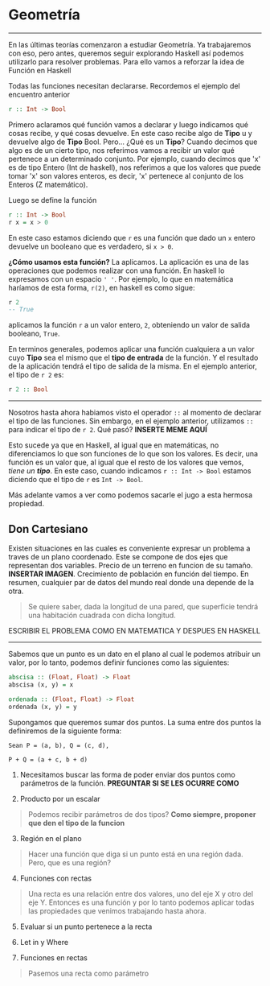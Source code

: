 # Geometría



* * *

En las últimas teorías comenzaron a estudiar Geometría. Ya trabajaremos con eso, pero antes, queremos seguir explorando Haskell así podemos utilizarlo para resolver problemas. Para ello vamos a reforzar la idea de Función en Haskell

Todas las funciones necesitan declararse. Recordemos el ejemplo del encuentro anterior

```haskell
r :: Int -> Bool
```
Primero aclaramos qué función vamos a declarar y luego indicamos qué cosas recibe, y qué cosas devuelve. En este caso recibe algo de **Tipo** u y devuelve algo de **Tipo** Bool. Pero... ¿Qué es un **Tipo**? Cuando decimos que algo es de un cierto tipo, nos referimos vamos a recibir un valor qué pertenece a un determinado conjunto. Por ejemplo, cuando decimos que 'x' es de tipo Entero (Int de haskell), nos referimos a que los valores que puede tomar 'x' son valores enteros, es decir, 'x' pertenece al conjunto de los Enteros (Z matemático). 

Luego se define la función

```haskell
r :: Int -> Bool
r x = x > 0
```

En este caso estamos diciendo que `r` es una función que dado un `x` entero devuelve un booleano que es verdadero, si `x > 0`. 

**¿Cómo usamos esta función?** La aplicamos. La aplicación es una de las operaciones que podemos realizar con una función. En haskell lo expresamos con un espacio `' '`. Por ejemplo, lo que en matemática haríamos de esta forma, `r(2)`, en haskell es como sigue:

```haskell
r 2
-- True
```

aplicamos la función `r` a un valor entero, `2`, obteniendo un valor de salida booleano, `True`.

En terminos generales, podemos aplicar una función cualquiera a un valor cuyo **Tipo** sea el mismo que el **tipo de entrada** de la función. Y el resultado de la aplicación tendrá el tipo de salida de la misma. En el ejemplo anterior, el tipo de `r 2` es:

```haskell
r 2 :: Bool
```

* * *

Nosotros hasta ahora habiamos visto el operador `::` al momento de declarar el tipo de las funciones. Sin embargo, en el ejemplo anterior, utilizamos `::` para indicar el tipo de `r 2`. Qué pasó? **INSERTE MEME AQUÍ**

Esto sucede ya que en Haskell, al igual que en matemáticas, no diferenciamos lo que son funciones de lo que son los valores. Es decir, una función es un valor que, al igual que el resto de los valores que vemos, _tiene un **tipo**_. En este caso, cuando indicamos `r :: Int -> Bool` estamos diciendo que el tipo de `r` es `Int -> Bool`.

Más adelante vamos a ver como podemos sacarle el jugo a esta hermosa propiedad.

## Don Cartesiano

Existen situaciones en las cuales es conveniente expresar un problema a traves de un plano coordenado. Este se compone de dos ejes que representan dos variables. Precio de un terreno en funcion de su tamaño. **INSERTAR IMAGEN**. Crecimiento de población en función del tiempo. En resumen, cualquier par de datos del mundo real donde una depende de la otra.

> Se quiere saber, dada la longitud de una pared, que superficie tendrá una habitación cuadrada con dicha longitud.

ESCRIBIR EL PROBLEMA COMO EN MATEMATICA Y DESPUES EN HASKELL

* * *

Sabemos que un punto es un dato en el plano al cual le podemos atribuir un valor, por lo tanto, podemos definir funciones como las siguientes:

```haskell
abscisa :: (Float, Float) -> Float
abscisa (x, y) = x

ordenada :: (Float, Float) -> Float
ordenada (x, y) = y
```
Supongamos que queremos sumar dos puntos. La suma entre dos puntos la definiremos de la siguiente forma:

```
Sean P = (a, b), Q = (c, d),

P + Q = (a + c, b + d)
```

1.  Necesitamos buscar las forma de poder enviar dos puntos como parámetros de la función. **PREGUNTAR SI SE LES OCURRE COMO**

2.  Producto por un escalar

> Podemos recibir parámetros de dos tipos? **Como siempre, proponer que den el tipo de la funcion**

3.  Región en el plano

> Hacer una función que diga si un punto está en una región dada. Pero, que es una región?

4.  Funciones con rectas

> Una recta es una relación entre dos valores, uno del eje X y otro del eje Y. Entonces es una función y por lo tanto podemos aplicar todas las propiedades que venimos trabajando hasta ahora.

5.  Evaluar si un punto pertenece a la recta

6.  Let in y Where

7.  Funciones en rectas

> Pasemos una recta como parámetro
